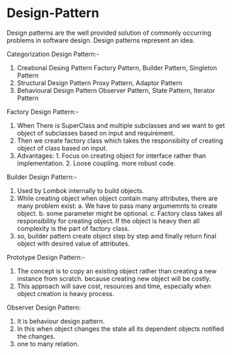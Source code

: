 # Design-Pattern

Design patterns are the well provided solution of commonly occurring problems in software design.
Design patterns represent an idea.

Categorization Design Pattern:-
  1. Creational Desing Pattern
         Factory Pattern, Builder Pattern, Singleton Pattern
  2. Structural Design Pattern
         Proxy Pattern, Adaptor Pattern
  3. Behavioural Design Pattern
         Observer Pattern, State Pattern, Iterator Pattern


Factory Design Pattern:-
  1. When There is SuperClass and multiple subclasses and we want to get object of subclasses based on input and requirement.
  2. Then we create factory class which takes the responsibilty of creating object of class based on input.
  3. Advantages:
    1. Focus on creating object for interface rather than implementation.
    2. Loose coupling. more robust code.


Builder Design Pattern:-
  1. Used by Lombok internally to build objects.
  2. While creating object when object contain many attributes, there are many problem exist:
     a. We have to pass many argumemnts to create object.
     b. some parameter might be optional.
     c. Factory class takes all responsibility for creating object. If the object is heavy then all complexity is the part of factory class.
  3. so, builder pattern create object step by step amd finally return final object with desired value of attributes.

Prototype Design Pattern:-
  1. The concept is to copy an existing object rather than creating  a new instance from scratch. because creating new object will be costly.
  2. This approach will save cost, resources and time, especially when object creation is heavy process.

Observer Design Pattern:
  1. It is behaviour design pattern.
  2. In this when object changes the state all its dependent objects notified the changes.
  3. one to many relation.
